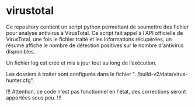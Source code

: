 # virustotal

Ce repository contient un script python permettant de soumettre des fichier pour analyse antivirus à VirusTotal. Ce script fait appel à l'API officielle de VirusTotal, une fois le fichier traité et les informations récupérées, un résumé affiche le nombre de détection positives sur le nombre d'antivirus disponibles.

Un fichier log est créé et mis à jour tout au long de l’exécution.

Les dossiers à traiter sont configurés dans le fichier ". /build-v2/data/virus-hunter.cfg".

!!! Attention, ce code n'est pas fonctionnel en l'état, des corrections seront apportées sous peu. !!!
